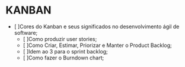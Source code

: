 KANBAN
======

- [ ]Cores do Kanban e seus significados no desenvolvimento ágil de software;
  - [ ]Como produzir user stories;
  - [ ]Como Criar, Estimar, Priorizar e Manter o Product Backlog;
  - [ ]Idem ao 3 para o sprint backlog;
  - [ ]Como fazer o Burndown chart;


